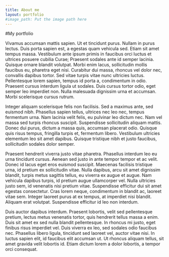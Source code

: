 ```yaml
---
title: About me
layout: portfolio
#image_path: Put the image path here
---
```


#My portfolio

Vivamus accumsan mattis sapien. Ut et tincidunt purus. Nullam in purus lectus. Duis porta sapien est, a egestas quam vehicula sed. Etiam sit amet tempus massa. Vestibulum ante ipsum primis in faucibus orci luctus et ultrices posuere cubilia Curae; Praesent sodales ante id semper lacinia. Quisque ornare blandit volutpat. Morbi enim lacus, sollicitudin mollis faucibus eu, pharetra eget nisi. Curabitur dui massa, rhoncus vel dolor nec, convallis dapibus tortor. Sed vitae turpis vitae nunc ultricies luctus. Pellentesque lorem sapien, tempus id porta a, condimentum in odio. Praesent cursus interdum ligula ut sodales. Duis cursus tortor odio, eget semper leo imperdiet non. Nulla malesuada dignissim urna et accumsan. Morbi scelerisque cursus rutrum.

Integer aliquam scelerisque felis non facilisis. Sed a maximus ante, sed euismod nibh. Phasellus sapien tellus, ultrices nec leo nec, tempus fermentum urna. Nam lacinia velit felis, eu pulvinar leo dictum nec. Nam vel massa sed turpis rhoncus suscipit. Suspendisse sollicitudin aliquam mattis. Donec dui purus, dictum a massa quis, accumsan placerat odio. Quisque quis risus tempus, fringilla turpis et, fermentum libero. Vestibulum ultricies elementum leo sit amet dapibus. Quisque tristique nibh et justo faucibus, sollicitudin sodales dolor semper.

Praesent hendrerit viverra justo vitae pharetra. Phasellus interdum leo eu urna tincidunt cursus. Aenean sed justo in ante tempor tempor et ac velit. Donec id lacus eget eros euismod suscipit. Maecenas facilisis tristique urna, id pretium ex sollicitudin vitae. Nulla dapibus, arcu sit amet dignissim blandit, turpis metus sagittis tellus, eu viverra ex augue et augue. Nam vehicula dapibus turpis, id pretium augue ullamcorper vel. Nulla ultricies justo sem, id venenatis nisi pretium vitae. Suspendisse efficitur dui sit amet egestas consectetur. Cras lorem neque, condimentum in blandit ac, laoreet vitae sem. Integer laoreet purus at ex tempus, at imperdiet nisi blandit. Aliquam erat volutpat. Suspendisse efficitur id leo non interdum.

Duis auctor dapibus interdum. Praesent lobortis, velit sed pellentesque pretium, lectus metus venenatis tortor, quis hendrerit tellus massa a enim. Duis sit amet ex sed nulla blandit pellentesque. In rhoncus mi justo, eget finibus risus imperdiet vel. Duis viverra ex leo, sed sodales odio faucibus nec. Phasellus libero ligula, tincidunt sed laoreet vel, auctor vitae nisi. In luctus sapien elit, id faucibus elit accumsan ut. Ut rhoncus aliquam tellus, sit amet gravida velit lobortis id. Etiam dictum lorem a dolor lobortis, a tempor orci consequat.
